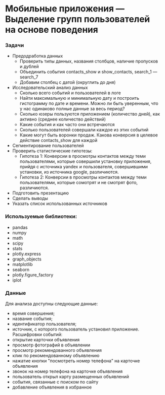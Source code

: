 #  Мобильные приложения — Выделение групп пользователей на основе поведения
### Задачи
- Предодработка данных
    * Проверить типы данных, названия столбцов, наличие пропусков и дублей
    * Объединить события contacts_show и show_contacts, search_1 — search_7
    * Добавим столбец с датой (округлить до дня)
- Исследовательский анализ данных
    * Сколько всего событий и пользователей в логе
    * Найти максимальную и минимальную дату и построить гистограмму по дате и времени. Можно ли быть уверенным, что у нас одинаково полные данные за весь период?
    * Сколько юзеры пользуются приложением (количество дней), как активно (среднее количество действий)
    * Какие события и как часто они встречаются
    * Сколько пользователей совершали каждое из этих событий
    * Какие могут быть воронки продаж. Какова конверсия в целевое действие contacts_show для каждой
- Сегментирование пользователей
- Проверить статистические гипотезы:
    * Гипотеза 1: Конверсии в просмотры контактов между теми пользователями, которые совершили установку приложения, прийдя с источника yandex и пользователя, совершившими установки, из источника google, различиются.
    * Гипотеза 2: Конверсии в просмотры контактов между теми пользователями, которые сомотрят и не смотрят фото, различиются.
- Подготовить презентацию
- Сделать выводы
- Указать список использованных источников

### Используемые библиотеки:
- pandas
- numpy
- math
- scipy
- stats
- plotly.express
- graph_objects
- matplotlib
- seaborn
- plotly.figure_factory
- iplot

### Данные
Для анализа доступны следующие данные: 
- время совершения; 
- название события; 
- идентификатор пользователя; 
- источник, с которого пользователь установил приложение.
Расшифровки событий: 
- открытие карточки объявления 
- просмотр фотографий в объявлении 
- просмотр рекомендованного объявления 
- клик по рекомендованному объявлению 
- нажатие кнопки "посмотреть номер телефона" на карточке объявления 
- звонок на номер телефона на карточке объявления
- пользователь открыл карту размещенных объявлений
- события, связанные с поиском по сайту
- добавление объявления в избранное

